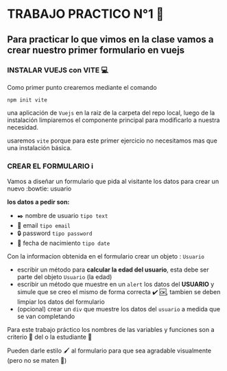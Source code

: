 # TRABAJO PRACTICO N°1 :rocket:
## Para practicar lo que vimos en la clase vamos a crear nuestro primer formulario en vuejs ##

### INSTALAR VUEJS con VITE 💻 ###
Como primer punto crearemos mediante el comando
``` 
npm init vite
```
una aplicación de ``Vuejs`` en la raiz de la carpeta del repo local, luego de la instalación limpiaremos el componente principal para modificarlo a nuestra necesidad.

usaremos ``vite`` porque para este primer ejercicio no necesitamos mas que una instalación básica.

### CREAR EL FORMULARIO ℹ️ ###

Vamos a diseñar un formulario que pida al visitante los datos para crear un nuevo :bowtie: usuario

**los datos a pedir son:**
- :black_nib: nombre de usuario ``tipo text``
- :e-mail: email ``tipo email``
- :lock: password ``tipo password``
- :baby: fecha de nacimiento ``tipo date``

Con la informacion obtenida en el formulario crear un objeto : ``Usuario``
- escribir un método para **calcular la edad del usuario**, esta debe ser parte del objeto ``Usuario`` (la edad)
- escribir un método que muestre en un ``alert`` los datos del **USUARIO** y simule que se creo el mismo de forma correcta ✔️ 🆗, tambien se deben limpiar los datos del formulario
- (opcional) crear un ``div`` que muestre los datos del ``usuario`` a medida que se van completando

Para este trabajo práctico los nombres de las variables y funciones son a criterio 🧠 del o la estudiante 🦾

Pueden darle estilo 🖌️ al formulario para que sea agradable visualmente (pero no se maten 🤯)
